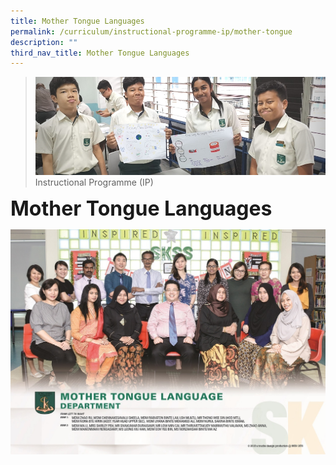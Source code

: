 ```yaml
---
title: Mother Tongue Languages
permalink: /curriculum/instructional-programme-ip/mother-tongue
description: ""
third_nav_title: Mother Tongue Languages
---
```


>![](/images/Curriculum/Curriculum.jpg)
>Instructional Programme (IP)

**<font size=6>Mother Tongue Languages</font>**

![](/images/Curriculum/Seng%20Kang_Department_Mother%20Tongue%20Language.jpg)